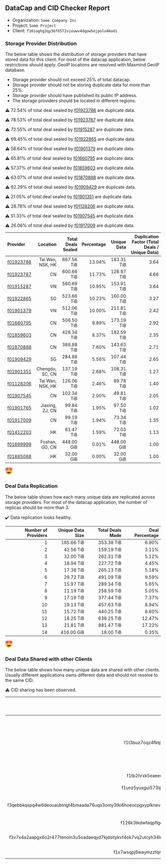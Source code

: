 ## DataCap and CID Checker Report
 - Organization: `Some Company Inc`
 - Project: `Some Project`
 - Client: `f16ioghg3qy36f6572viouwv4dqow5ejpolo4kodi`
### Storage Provider Distribution
The below table shows the distribution of storage providers that have stored data for this client.
For most of the datacap application, below restrictions should apply. GeoIP locations are resolved with Maxmind GeoIP database.
 - Storage provider should not exceed 25% of total datacap.
 - Storage provider should not be storing duplicate data for more than 25%.
 - Storage provider should have published its public IP address.
 - The storage providers should be located in different regions.

⚠️ 72.54% of total deal sealed by [f01923786](https://filfox.info/en/address/f01923786) are duplicate data.

⚠️ 78.53% of total deal sealed by [f01923787](https://filfox.info/en/address/f01923787) are duplicate data.

⚠️ 72.55% of total deal sealed by [f01915287](https://filfox.info/en/address/f01915287) are duplicate data.

⚠️ 69.45% of total deal sealed by [f01922865](https://filfox.info/en/address/f01922865) are duplicate data.

⚠️ 58.64% of total deal sealed by [f01901379](https://filfox.info/en/address/f01901379) are duplicate data.

⚠️ 65.81% of total deal sealed by [f01660795](https://filfox.info/en/address/f01660795) are duplicate data.

⚠️ 57.37% of total deal sealed by [f01859603](https://filfox.info/en/address/f01859603) are duplicate data.

⚠️ 63.07% of total deal sealed by [f01870888](https://filfox.info/en/address/f01870888) are duplicate data.

⚠️ 62.29% of total deal sealed by [f01909429](https://filfox.info/en/address/f01909429) are duplicate data.

⚠️ 21.05% of total deal sealed by [f01901351](https://filfox.info/en/address/f01901351) are duplicate data.

⚠️ 28.78% of total deal sealed by [f01128206](https://filfox.info/en/address/f01128206) are duplicate data.

⚠️ 51.33% of total deal sealed by [f01907545](https://filfox.info/en/address/f01907545) are duplicate data.

⚠️ 26.06% of total deal sealed by [f01917009](https://filfox.info/en/address/f01917009) are duplicate data.

| Provider                                              |         Location | Total Deals Sealed | Percentage | Unique Data | Duplication Factor (Total Deals / Unique Data) |
| :---------------------------------------------------- | ---------------: | -----------------: | ---------: | ----------: | ---------------------------------------------: |
| [f01923786](https://filfox.info/en/address/f01923786) | Tai Wan, NSK, HK |         667.56 TiB |     13.04% |  183.31 TiB |                                           3.64 |
| [f01923787](https://filfox.info/en/address/f01923787) |               CN |         600.66 TiB |     11.73% |  128.97 TiB |                                           4.66 |
| [f01915287](https://filfox.info/en/address/f01915287) |               VN |         560.69 TiB |     10.95% |  153.91 TiB |                                           3.64 |
| [f01922865](https://filfox.info/en/address/f01922865) |               SG |         523.66 TiB |     10.23% |  160.00 TiB |                                           3.27 |
| [f01901379](https://filfox.info/en/address/f01901379) |               VN |         512.06 TiB |     10.00% |  211.81 TiB |                                           2.42 |
| [f01660795](https://filfox.info/en/address/f01660795) |               CN |         506.50 TiB |      9.89% |  173.19 TiB |                                           2.92 |
| [f01859603](https://filfox.info/en/address/f01859603) |               CN |         428.34 TiB |      8.37% |  182.59 TiB |                                           2.35 |
| [f01870888](https://filfox.info/en/address/f01870888) |               CN |         388.88 TiB |      7.60% |  143.63 TiB |                                           2.71 |
| [f01909429](https://filfox.info/en/address/f01909429) |               SG |         284.88 TiB |      5.56% |  107.44 TiB |                                           2.65 |
| [f01901351](https://filfox.info/en/address/f01901351) |  Chengdu, SC, CN |         137.19 TiB |      2.68% |  108.31 TiB |                                           1.27 |
| [f01128206](https://filfox.info/en/address/f01128206) | Tai Wan, NSK, HK |         126.06 TiB |      2.46% |   89.78 TiB |                                           1.40 |
| [f01907545](https://filfox.info/en/address/f01907545) |               CN |         102.34 TiB |      2.00% |   49.81 TiB |                                           2.05 |
| [f01901765](https://filfox.info/en/address/f01901765) |  Jiaxing, ZJ, CN |          99.84 TiB |      1.95% |   97.50 TiB |                                           1.02 |
| [f01917009](https://filfox.info/en/address/f01917009) |               CN |          99.19 TiB |      1.94% |   73.34 TiB |                                           1.35 |
| [f01412203](https://filfox.info/en/address/f01412203) |               HK |          81.47 TiB |      1.59% |   72.03 TiB |                                           1.13 |
| [f01699999](https://filfox.info/en/address/f01699999) |   Foshan, GD, CN |         448.00 GiB |      0.01% |  448.00 GiB |                                           1.00 |
| [f01885088](https://filfox.info/en/address/f01885088) |               HK |          32.00 GiB |      0.00% |   32.00 GiB |                                           1.00 |

![Provider Distribution](https://raw.githubusercontent.com/data-preservation-programs/filplus-checker-assets/main/data-preservation-programs/filecoin-plus-large-datasets/issues/1477408191/1670529268391.png)
### Deal Data Replication
The below table shows how each many unique data are replicated across storage providers.
For most of the datacap application, the number of replicas should be more than 3.

✔️ Data replication looks healthy.

| Number of Providers | Unique Data Size | Total Deals Made | Deal Percentage |
| ------------------: | ---------------: | ---------------: | --------------: |
|                   1 |       185.66 TiB |       353.38 TiB |           6.90% |
|                   2 |        42.56 TiB |       159.19 TiB |           3.11% |
|                   3 |        32.00 TiB |       262.31 TiB |           5.12% |
|                   4 |        18.94 TiB |       227.72 TiB |           4.45% |
|                   5 |        17.38 TiB |       265.13 TiB |           5.18% |
|                   6 |        29.72 TiB |       491.09 TiB |           9.59% |
|                   7 |        15.97 TiB |       289.34 TiB |           5.65% |
|                   8 |        11.19 TiB |       258.59 TiB |           5.05% |
|                   9 |        17.19 TiB |       377.44 TiB |           7.37% |
|                  10 |        19.13 TiB |       457.63 TiB |           8.94% |
|                  11 |        15.72 TiB |       440.25 TiB |           8.60% |
|                  12 |        18.25 TiB |       638.25 TiB |          12.47% |
|                  13 |        21.81 TiB |       881.47 TiB |          17.22% |
|                  14 |       416.00 GiB |        18.00 TiB |           0.35% |

![Replication Distribution](https://raw.githubusercontent.com/data-preservation-programs/filplus-checker-assets/main/data-preservation-programs/filecoin-plus-large-datasets/issues/1477408191/1670529268793.png)
### Deal Data Shared with other Clients
The below table shows how many unique data are shared with other clients.
Usually different applications owns different data and should not resolve to the same CID.

⚠️ CID sharing has been observed.

|                                                                           Other Client | Organizations                                                                                             | Projects                                                                                                                                                                        | Total Deals Affected | Unique CIDs |
| -------------------------------------------------------------------------------------: | :-------------------------------------------------------------------------------------------------------- | :------------------------------------------------------------------------------------------------------------------------------------------------------------------------------ | -------------------: | ----------: |
|                                              f1t3buz7oqz4fktpthqe43vauhzlnuztpgm3iyhbi | `Shenzhen kuaixue Education Development Co\., Ltd`<br/>`Shenzhen kuaixue Education Development Co\., Ltd` | [Dataset3（3/3）](github.com#filecoin-project/filecoin-plus-large-datasets/issues/1363)<br/>[Dataset2（2/3）](github.com#filecoin-project/filecoin-plus-large-datasets/issues/1117) |             3.24 PiB |      12,627 |
|                                              f1tb2hrxk5eaeewcesnid6xmvfkklfdrxsjr5k6iy | `Yisainuo`                                                                                                | [Yisainuo](github.com#filecoin-project/filecoin-plus-large-datasets/issues/537)                                                                                                 |           421.19 TiB |       5,084 |
|                                              f1unz5yuxgui573lpuh2wyxpsx5ahvw5farqb7hji |                                                                                                           |                                                                                                                                                                                 |           200.63 TiB |       4,890 |
| f3qebbkqspq4w6deouaubtngt4bmaada76uqs3omy3tki6hoeocpgxyplknev5u3oi5e7xnltobrvgxnpa3qga | `codex8080 \- Slingshot Restore`                                                                          | [codex8080 Slingshot Restore Program](github.com#filecoin-project/filecoin-plus-large-datasets/issues/152)                                                                      |            50.47 TiB |       1,615 |
|                                              f126k3tkdwfaqpflgcclkiwhqxhh73ebqqazwgcoy | `New Web Group`                                                                                           | [Newwebgroup](github.com#filecoin-project/filecoin-plus-large-datasets/issues/356)                                                                                              |            29.53 TiB |         943 |
| f3v7x4a2aapgx6o2r477tenoin3u5oadaeqyd7kjdsitykvf4ok7vq2utcyh34lmu5u7oybs25ff6s4dbudpma | `LeoCheung \- Slingshot Restore`                                                                          | [Slingshot Restore Program](github.com#filecoin-project/filecoin-plus-large-datasets/issues/151)                                                                                |            22.97 TiB |         735 |
|                                              f1x7wsqpj6waymzzfqmu4hh32tyc4pbbqnpwy2ucq |                                                                                                           |                                                                                                                                                                                 |            32.00 GiB |           1 |
